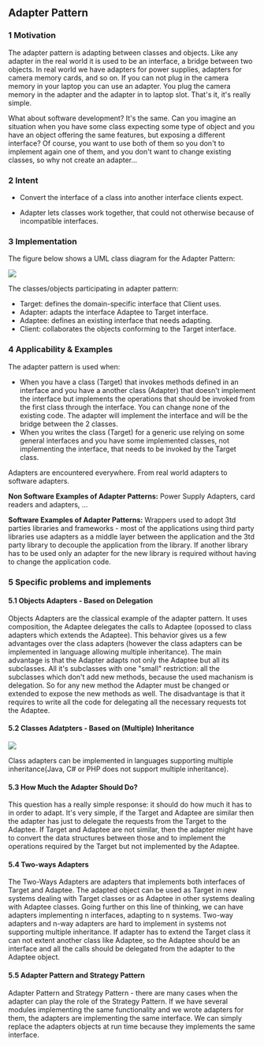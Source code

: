 ## Adapter Pattern

### 1 Motivation

The adapter pattern is adapting between classes and objects. Like any adapter in the real world it is used to be an interface, a bridge between two objects. In real world we have adapters for power supplies, adapters for camera memory cards, and so on. If you can not plug in the camera memory in your laptop you can use an adapter. You plug the camera memory in the adapter and the adapter in to laptop slot. That's it, it's really simple.

What about software development? It's the same. Can you imagine an situation when you have some class expecting some type of object and you have an object offering the same features, but exposing a different interface? Of course, you want to use both of them so you don't to implement again one of them, and you don't want to change existing classes, so why not create an adapter...

### 2 Intent

+ Convert the interface of a class into another interface clients expect.

- Adapter lets classes work together, that could not otherwise because of incompatible interfaces.

### 3 Implementation

The figure below shows a UML class diagram for the Adapter Pattern:

![](/Users/SnowWolf7/Desktop/技术储备/设计模式/Images/adapter-pattern.png)

The classes/objects participating in adapter pattern:

+ Target: defines the domain-specific interface that Client uses.
+ Adapter: adapts the interface Adaptee to Target interface.
+ Adaptee: defines an existing interface that needs adapting.
+ Client: collaborates the objects conforming to the Target interface. 

### 4 Applicability & Examples

The adapter pattern is used when:

+ When you have a class (Target) that invokes methods defined in an interface and you have a another class (Adapter) that doesn't implement the interface but implements the operations that should be invoked from the first class through the interface. You can change none of the existing code. The adapter will implement the interface and will be the bridge between the 2 classes.
+ When you writes the class (Target) for a generic use relying on some general interfaces and you have some implemented classes, not implementing the interface, that needs to be invoked by the Target class.

Adapters are encountered everywhere. From real world adapters to software adapters.

**Non Software Examples of Adapter Patterns:** Power Supply Adapters, card readers and adapters, ...

**Software Examples of Adapter Patterns:** Wrappers used to adopt 3td parties libraries and frameworks - most of the applications using third party libraries use adapters as a middle layer between the application and the 3td party library to decouple the application from the library. If another library has to be used only an adapter for the new library is required without having to change the application code. 

### 5 Specific problems and implements

#### 5.1 Objects Adapters - Based on Delegation

Objects Adapters are the classical example of the adapter pattern. It uses composition, the Adaptee delegates the calls to Adaptee (opossed to class adapters which extends the Adaptee). This behavior gives us a few advantages over the class adapters (however the class adapters can be implemented in language allowing multiple inheritance). The main advantage is that the Adapter adapts not only the Adaptee but all its subclasses. All it's subclasses with one "small" restriction: all the subclasses which don't add new methods, because the used machanism is delegation. So for any new method the Adapter must be changed or extended to expose the new methods as well. The disadvantage is that it requires to write all the code for delegating all the necessary requests tot the Adaptee.

#### 5.2 Classes Adatpters - Based on (Multiple) Inheritance

![](/Users/SnowWolf7/Desktop/技术储备/设计模式/Images/adapter-pattern-multiple-inheritance.png)

Class adapters can be implemented in languages supporting multiple inheritance(Java, C# or PHP does not support multiple inheritance).

#### 5.3 How Much the Adapter Should Do?

This question has a really simple response: it should do how much it has to in order to adapt. It's very simple, if the Target and Adaptee are similar then the adapter has just to delegate the requests from the Target to the Adaptee. If Target and Adaptee are not similar, then the adapter might have to convert the data structures between those and to implement the operations required by the Target but not implemented by the Adaptee.

#### 5.4 Two-ways Adapters

The Two-Ways Adapters are adapters that implements both interfaces of Target and Adaptee. The adapted object can be used as Target in new systems dealing with Target classes or as Adaptee in other systems dealing with Adaptee classes. Going further on this line of thinking, we can have adapters implementing n interfaces, adapting to n systems. Two-way adapters and n-way adapters are hard to implement in systems not supporting multiple inheritance. If adapter has to extend the Target class it can not extent another class like Adaptee, so the Adaptee should be an interface and all the calls should be delegated from the adapter to the Adaptee object.

#### 5.5 Adapter Pattern and Strategy Pattern

Adapter Pattern and Strategy Pattern - there are many cases when the adapter can play the role of the Strategy Pattern. If we have several modules implementing the same functionality and we wrote adapters for them, the adapters are implementing the same interface. We can simply replace the adapters objects at run time because they implements the same interface.